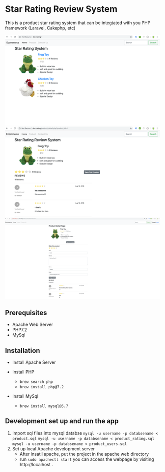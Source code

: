 # Star Rating Review System

This is a product star rating system that can be integtated with you PHP framework (Laravel, Cakephp, etc)

![home](image/home.png)
![product detail](image/product-detail.png)
![product rating](image/product-rating.png)




## Prerequisites

* Apache Web Server
* PHP7.2
* MySql


## Installation

* Install Apache Server

* Install PHP
  * `brew search php`
  * `brew install php@7.2`
  
* Install MySql 
  * `brew install mysql@5.7`


## Development set up and run the app

1. Import sql files into mysql databse 
   `mysql -u username -p databsename < product.sql`
   `mysql -u username -p databsename < product_rating.sql`
   `mysql -u username -p databsename < product_users.sql`
1. Set up local Apache development server
   *   After insatll apache, put the project in the apache web directory
   *   run `sudo apachectl start`  you can access the webpage by visiting http://localhost .
    
